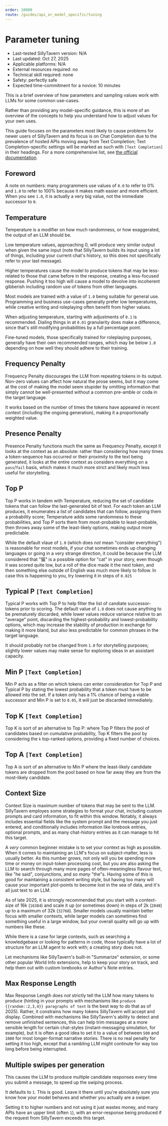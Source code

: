 ```yaml
---
order: 10000
route: /guides/api_or_model_specific/tuning
---
```


# Parameter tuning

- Last-tested SillyTavern version: N/A
- Last updated: Oct 27, 2025
- Applicable platforms: N/A
- External resources required: no
- Technical skill required: none
- Safety: perfectly safe
- Expected time-commitment for a novice: 10 minutes

This is a brief overview of how parameters and sampling values work with LLMs for some common use-cases.

Rather than providing any model-specific guidance, this is more of an overview of the concepts to help you understand how to adjust values for your own uses.

This guide focuses on the parameters most likely to cause problems for newer users of SillyTavern and its focus is on Chat Completion due to the prevalence of hosted APIs moving away from Text Completion; Text Completion-specific settings will be marked as such with `[Text Completion]` in their headings. For a more comprehensive list, see [the official documentation](https://docs.sillytavern.app/usage/common-settings/).

## Foreword

A note on numbers: many programmers use values of `0.0` to refer to 0% and `1.0` to refer to 100% because it makes math easier and more efficient. When you see `1.0`, it is actually a very big value, not the immediate successor to `0`.

## Temperature

Temperature is a modifier on how much randomness, or how exaggerated, the output of an LLM should be.

Low temperature values, approaching 0, will produce very similar output when given the same input (note that SillyTavern builds its input using a lot of things, including your current chat's history, so this does not specifically refer to your last message).

Higher temperatures cause the model to produce tokens that may be less-related to those that came before in the response, creating a less-focused response. Pushing it too high will cause a model to devolve into incoherent gibberish including random use of tokens from other languages.

Most models are trained with a value of `1.0` being suitable for general use. Programming and business use-cases generally prefer low temperatures, while creative writing and roleplaying often benefit from higher values.

When adjusting temperature, starting with adjustments of `0.1` is recommended. Dialing things in at `0.01` granularity does make a difference, since that's still modifying probabilities by a full percentage point.

Fine-tuned models, those specifically trained for roleplaying purposes, generally have their own recommended ranges, which may be below `1.0` depending on how well they should adhere to their training.

## Frequency Penalty

Frequency Penalty discourages the LLM from repeating tokens in its output. Non-zero values can affect how natural the prose seems, but it may come at the cost of making the model seem stupider by omitting information that simply cannot be well-presented without a common pre-amble or coda in the target language.

It works based on the number of times the tokens have appeared in recent context (including the ongoing generation), making it a proportionally weighted value.

## Presence Penalty

Presence Penalty functions much the same as Frequency Penalty, except it looks at the context as an absolute: rather than considering how many times a token-sequence has occurred or their proximity to the text being generated, it looks at the entire context as considers everything on a `pass`/`fail` basis, which makes it much more strict and likely much less useful for storytelling.

## Top P

Top P works in tandem with Temperature, reducing the set of candidate tokens that can follow the last-generated bit of text. For each token an LLM produces, it enumerates a list of candidates that can follow, assigning them a probability score; Temperature adds some randomness to these probabilities, and Top P sorts them from most-probable to least-probable, then throws away some of the least-likely options, making output more predictable.

While the default vlaue of `1.0` (which does _not_ mean "consider everything") is reasonable for most models, if your chat sometimes ends up changing languages or going in a very strange direction, it could be because the LLM considered that "猫" is a possible option for "cat" in your story, even though it was scored quite low, but a roll of the dice made it the next token, and then something else outside of English was much more likely to follow. In case this is happening to you, try lowering it in steps of `0.025`

## Typical P `[Text Completion]`

Typical P works with Top P to help filter the list of candiate successor-tokens prior to scoring. The default value of `1.0` does not cause anything to be prematurely discarded, while lower values reduce variance relative to an "average" point, discarding the highest-probability and lowest-probability options, which may increase the stability of production in exchange for making it more bland, but also less predictable for common phrases in the target language.

It should probably not be changed from `1.0` for storytelling purposes; slightly lower values may make sense for exploring ideas in an assistant capacity.

## Min P `[Text Completion]`

Min P acts as a filter on which tokens can enter consideration for Top P and Typical P by stating the lowest probability that a token must have to be allowed into the set. If a token only has a 1% chance of being a viable successor and Min P is set to `0.05`, it will just be discarded immediately.

## Top K `[Text Completion]`

Top K is sort of an alternative to Top P: where Top P filters the pool of candidates based on cumulative probability, Top K filters the pool by considering the `k` top-ranked options, providing a fixed number of choices.

## Top A `[Text Completion]`

Top A is sort of an alternative to Min P where the least-likely candidate tokens are dropped from the pool based on how far away they are from the most-likely candidate.

## Context Size

Context Size is maximum number of tokens that may be sent to the LLM. SillyTavern employes some strategies to format your chat, including custom prompts and card information, to fit within this window. Notably, it always includes essential fields like the system prompt and the message you just entered, and conditionally includes information like lorebook entries, optional prompts, and as many chat-history entries as it can manage to hit this target.

A *very* common beginner mistake is to set your context as high as possible. When it comes to maintaining an LLM's focus on subject-matter, less is usually better. As this number grows, not only will you be spending more time or money on input-token processing cost, but you are also asking the LLM to search through many more pages of often-meaningless flavour text, like "he said", conjunctions, and *so many* "the"s. Having some of this is good for maintaining a consistent writing style, but having too many will cause your important plot-points to become lost in the sea of data, and it's all just text to an LLM.

As of late 2025, it is strongly recommended that you start with a context-size of 16k (`16384`) and scale it up (or sometimes down) in steps of 2k (`2048`) up to a maximum of 32k (`32768`). Smaller models usually maintain better focus with smaller contexts, while larger models can sometimes find something useful in a large window, but your overall quality will go up with numbers like these.

While there is a case for large contexts, such as searching a knowledgebase or looking for patterns in code, those typically have a lot of structure for an LLM agent to work with; a creating story does not.

Let mechanisms like SillyTavern's built-in "Summarize" extension, or some other popular World Info extensions, help to keep your story on track, and help them out with custom lorebooks or Author's Note entries.

## Max Response Length

Max Response Length does _not_ strictly tell the LLM how many tokens to produce (hinting in your prompts with mechanisms like `produce {{random::2,3,4}} paragraphs of text` is the best way to do that as of 2025). Rather, it constrains how many tokens SillyTavern will accept and display. Combined with mechanisms like SillyTavern's ability to detect and remove unfinished sentences, this can help trim messages at a more sensible length for certain chat-styles (instant-messaging simulation, for example), but it is often a good idea to set it to a value of between `500` and `1000` for most longer-format narrative stories. There is no real penalty for setting it too high, except that a rambling LLM might continute for way too long before being interrupted.

## Multiple swipes per generation

This causes the LLM to produce multiple candidate responses every time you submit a message, to speed up the swiping process.

It defaults to `1`. This is good. Leave it there until you're absolutely sure you know how your model behaves and whether you actually are a swiper.

Setting it to higher numbers and not using it just wastes money, and many APIs have an upper limit (often `1`), with an error-response being produced if the request from SillyTavern exceeds this target.

